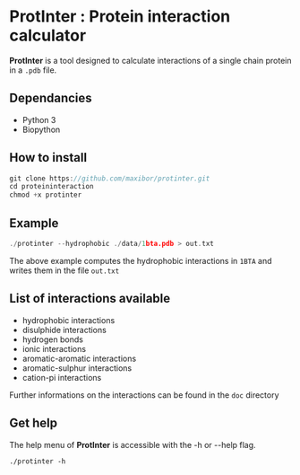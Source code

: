 # ProtInter : Protein interaction calculator

**ProtInter** is a tool designed to calculate interactions of a single chain protein in a `.pdb` file.

## Dependancies
- Python 3
- Biopython

## How to install

```c
git clone https://github.com/maxibor/protinter.git
cd proteininteraction
chmod +x protinter
```

## Example

```c
./protinter --hydrophobic ./data/1bta.pdb > out.txt
```
The above example computes the hydrophobic interactions in `1BTA` and writes them in the file `out.txt`

## List of interactions available

- hydrophobic interactions
- disulphide interactions
- hydrogen bonds
- ionic interactions
- aromatic-aromatic interactions
- aromatic-sulphur interactions
- cation-pi interactions

Further informations on the interactions can be found in the `doc` directory

## Get help

The help menu of **ProtInter** is accessible with the -h or --help flag.

`./protinter -h`
